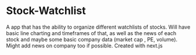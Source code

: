 # Stock-Watchlist
A app that has the ability to organize different watchlists of stocks. Will have basic line charting and timeframes of that, as well as the news of each stock and maybe some basic company data (market cap , PE, volume). Might add news on company too if possible. Created with next.js
